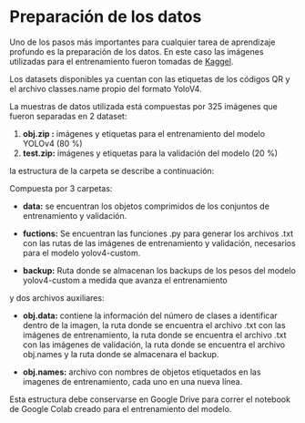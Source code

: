 # Preparación de los datos

Uno de los pasos más importantes para cualquier tarea de aprendizaje profundo es la preparación de los datos. En este caso las imágenes utilizadas para el entrenamiento fueron tomadas de [Kaggel](https://www.kaggle.com/datasets/hamidl/yoloqrlabeled?resource=download). 

Los datasets disponibles ya cuentan con las etiquetas de los códigos QR y el archivo classes.name  propio del formato YoloV4.

La muestras de datos utilizada está compuestas por 325 imágenes que fueron separadas en 2 dataset: 

1. **obj.zip :** imágenes y etiquetas para el entrenamiento del modelo YOLOv4 (80 %) 
2. **test.zip:** imágenes y etiquetas para la validación del modelo (20 %)

la estructura de la carpeta se describe a continuación:

Compuesta por 3 carpetas:
* **data:** se encuentran los objetos comprimidos de los conjuntos de entrenamiento y validación.

* **fuctions:** Se encuentran las funciones .py para generar los archivos .txt con las rutas de las imágenes de entrenamiento y validación, necesarios para el modelo yolov4-custom.

* **backup:** Ruta donde se almacenan los backups de los pesos del modelo yolov4-custom a medida que avanza el entrenamiento

y dos archivos auxiliares:

* **obj.data:** contiene la información del número de clases a identificar dentro de la imagen, la ruta donde se encuentra el archivo .txt con las imágenes de entrenamiento, la ruta donde se encuentra el archivo .txt con las imágenes de validación, la ruta donde se encuentra el archivo obj.names y la ruta donde se almacenara el backup.

* **obj.names:** archivo con nombres de objetos etiquetados en las imagenes de entrenamiento, cada uno en una nueva línea.

Esta estructura debe conservarse en Google Drive para correr el notebook de Google Colab creado para el entrenamiento del modelo.
